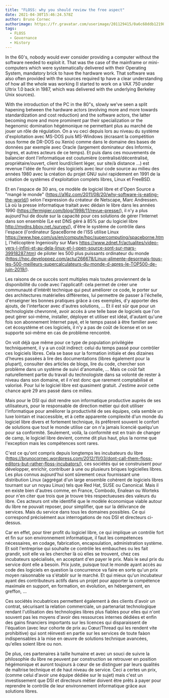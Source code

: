 ```yaml
---
title: "FLOSS: why you should review the free aspect"
date: 2021-04-30T15:46:24.578Z
author: Bruno Cornec
authorimage: https://fr.gravatar.com/userimage/201129415/0a6c68ddb1219897b7479544e601b0c9.jpeg
tags:
  - FLOSS
  - Governance
  - History
---
```

In the 60's, nobody would ever consider providing a computer without the software needed to exploit it. That was the case of the mainframe or mini-computers which were systematically delivered with their Operating System, mandatory brick to have the hardware work. That software was also often provided with the sources required tp have a clear understanding of how all the whole was working (I started to work on a VAX 750 under Ultrix 1.0 back in 1987, which was delivered with the underlying Berkeley Unix sources).

With the introduction of the PC in the 80"s, slowly we've seen a split hapening between the hardware actors (evolving more and more towards standardization and cost reduction) and the software actors, the latter becoming more and more prominent par their specialization or the hegenomic domination
hégémonique ne permettant plus au marché de jouer un rôle de régulation. On a vu ceci depuis lors au niveau du système d'exploitation avec MS-DOS puis MS-Windows (écrasant la compétition sous forme de DR-DOS ou Xenix) comme
dans le domaine des bases de données par exemple avec Oracle (largement dominateur des Informix, Ingres, et autres acteurs de ce temps). Et puis dans ces mouvements de balancier dont l'informatique est coutumière
(centralisé/décentralisé, propriétaire/ouvert, client lourd/client léger, sur site/à distance ...) est revenue l'idée de fournir des logiciels avec leur code source au milieu des années 1980 avec la création du projet GNU
suivi rapidement en 1991 de la création de systèmes d'exploitation complets libres, Linux et FreeBSD.

Et en l'espace de 30 ans, ce modèle de logiciel libre et d'Open Source a "mangé le monde" (https://a16z.com/2011/08/20/why-software-is-eating-the-world/) selon l'expression du créateur de Netscape, Marc Andressen. Là où la
presse informatique traitait avec dédain le libre dans les années 1990 (https://fermigier.com/blog/1998/11/revue-presse/), il n'y a plus aujourd'hui de doute sur la capacité pour ces solutions de gérer l'Internet dans son
ensemble (Le est DNS géré à 85% par du logiciel libre http://mydns.bboy.net./survey/), d'être le système de contrôle dans l'espace (l'ordinateur SpaceBorne de l'ISS utilise Linux
https://www.hpe.com/us/en/compute/hpc/supercomputing/spaceborne.html, l'hélicoptère Ingeniosity sur Mars https://www.zdnet.fr/actualites/video-vers-l-infini-et-au-dela-linux-et-l-open-source-sont-sur-mars-39918287.htm) de
piloter les 500 plus puissants ordinateur du monde (https://hpc.developpez.com/actu/266678/Linux-alimente-desormais-tous-les-500-meilleurs-supercalculateurs-du-monde-d-apres-le-TOP500-de-juin-2019/).

Les raisons de ce succès sont multiples mais toutes proviennent de la disponibilité du code avec l'applicatif: cela permet de créer une communauté d'intérêt technique qui peut améliorer ce code, le porter sur des architectures
matérielles différentes, lui permettre de passer à l'échelle, d'enseigner les bonnes pratiques grâce à ces exemples, d'y apporter des ajouts, de l'interfacer avec d'autres solutions, ... Et il est sûr que pour un technologiste
chevronné, avoir accès à une telle base de logiciels que l'on peut gérer soi-même, installer, déployer et utiliser est idéal, d'autant qu'une fois son abonnement Internet payé, et le temps passé à être familier avec cet
écosystème et ces logiciels, il n'y a pas de coût de license et on se supporte soi-même en cas de problème rencontré.

On voit déjà que même pour ce type de population privilégiée techniquement, il y a un coût indirect: celui du temps passé pour contrôler ces logiciels libres. Cela se base sur la formation initiale et des dizaines d'heures
passées à lire des documentations (libres également pour la plupart), consulter des articles de blogs, lire du code, chercher son problème dans un système de suivi d'anomalie, ... Mais ce coût fait naturellement partie du
travail du technologiste dans sa volonté de rester à niveau dans son domaine, et il n'est donc que rarement comptabilisé et valorisé. Pour lui le logiciel libre est quasiment gratuit. J'estime avoir cette chance aprè 29 ans
passé dans ce milieu.

Mais pour le DSI qui doit rendre son informatique productive auprès de ses utilisateurs, pour le responsable de direction métier qui doit utiliser l'informatique pour améliorer la productivité de ses équipes, cela semble un
luxe lointain et inaccessible, et à cette apparente complexité d'un monde du logiciel libre divers et fortement technique, ils préfèrent souvent le confort de solutions que tout le monde utilise car on n'a jamais licencié
quelqu'un pour sa conformité. Seulement, voilà, la conformité est en train de changer de camp, le logiciel libre devient, comme dit plus haut, plus la norme que l'exception mais les compétences sont rares.

C'est ce qu'ont compris depuis longtemps les incubateurs du libre (https://brunocornec.wordpress.com/2012/11/03/dont-call-them-floss-editors-but-rather-floss-incubators/), ces sociétés qui se construisent pour développer,
enrichir, contribuer à une ou plusieurs briques logicielles libres. Les plus connus aujourd'hui sont sûrement ceux fournissant une distribution Linux (aggrégat d'un large ensemble cohérent de logiciels libres tournant sur un
noyau Linux) tels que Red Hat, SUSE ou Canonical. Mais il en existe bien d'autres comme, en France, Combodo, Enalean ou Worteks pour n'en citer que trois que je trouve très respectueuses des valeurs du libre. Ces acteurs ont
vite identifié que le modèle économique viable autour du libre ne pouvait reposer, pour simplifier, que sur la délivrance de services. Mais du service dans tous les domaines possibles. Ce qui  correspond précisément aux
interrogations de nos DSI et directeurs ci-dessus.

Car en effet, pour tirer profit du logiciel libre, ce qui implique un contrôle fort et fin sur son environnement informatique, il faut les compétences nécessaires, en codage, fabrication, encapsulation, administration système.
Et soit l'entreprise qui souhaite ce contrôle les embauches ou les fait grandir, soit elle va les chercher là où elles se trouvent, chez ces incubateurs spécialisés, en acceptant d'en payer le prix. Mais le seul prix du
service dont elle a besoin. Prix juste, puisque tout le monde ayant accès au code des logiciels en question la concurrence va faire en sorte qu'un prix moyen raisonnable va s'établir sur le marché. Et qui mieux qu'un
incubateur ayant des contributeurs actifs dans un projet pour apporter la compétence maximale en support, en formation, en évolution, en hébergement, en greffon, ...

Ces sociétés incubatrices permettent également à des clients d'avoir un contrat, sécurisant la relation commerciale, un partenariat technologique rendant l'utilisation des technologies libres plus fiables pour elles qui n'ont
souvent pas les moyens d'avoir des ressources internes dédiées et enfin des gains financiers importants sur les licences qui disparaissent de l'équation (avec leur cohorte de prix au Cœur/Thread qui les rendent vite prohibitive) qui sont réinvesti en partie sur les services de toute faàon indispensables à la mise en œuvre de solutions technique avancées, qu'elles soient libre ou non.

De plus, ces partenaires à taille humaine et avec un souci de suivre la philosophie du libre ne peuvent par construction se retrouver en position hégémonique et auront toujours à cœur de se distinguer par leurs qualités de
maîtrise technique et de haut niveau de service. Ceci a certes un prix, (comme celui d'avoir une équipe dédiée sur le sujet) mais c'est un investissement que DSI et directeurs métier doivent être prêts à payer pour reprendre
le contrôle de leur environnement informatique grâce aux solutions libres.